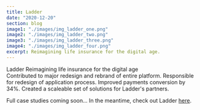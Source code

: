 ```yaml
---
title: Ladder
date: "2020-12-20"
section: blog
image1: "./images/img_ladder_one.png"
image2: "./images/img_ladder_two.png"
image3: "./images/img_ladder_three.png"
image4: "./images/img_ladder_four.png"
excerpt: Reimagining life insurance for the digital age.
---
```


<content-title>
Ladder
</content-title>
<content-excerpt>
Reimagining life insurance for the digital age
</content-excerpt>

<summary>
Contributed to major redesign and rebrand of entire
platform. Responsible for redesign of application process.
Improved payments conversion by 34%. Created a scaleable set of solutions for Ladder's partners.
</summary>

Full case studies coming soon... In the meantime, check out Ladder <a href="https://ladderlife.com">here</a>.
